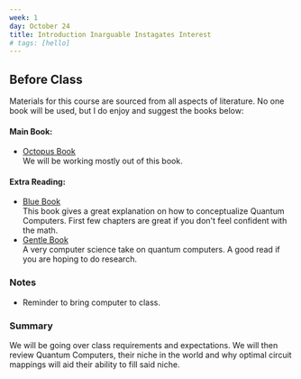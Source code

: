 ```yaml
---
week: 1
day: October 24 
title: Introduction Inarguable Instagates Interest
# tags: [hello]
---
```



## Before Class
Materials for this course are sourced from all aspects of literature. No one book will be used, but I do enjoy and suggest the books below:
#### Main Book: 
- [Octopus Book](https://www.amazon.com/Programming-Quantum-Computers-Essential-Algorithms/dp/1492039683)   
    We will be working mostly out of this book.

#### Extra Reading:
- [Blue Book](https://www.amazon.com/Quantum-Computing-Computer-Scientists-Yanofsky/dp/0521879965)    
    This book gives a great explanation on how to conceptualize Quantum Computers. First few chapters are great if you don't feel confident with the math.
- [Gentle Book](http://mmrc.amss.cas.cn/tlb/201702/W020170224608150244118.pdf)    
    A very computer science take on quantum computers. A good read if you are hoping to do research.

### Notes
- Reminder to bring computer to class.

### Summary
We will be going over class requirements and expectations. We will then review Quantum Computers, their niche in the world and why optimal circuit mappings will aid their ability to fill said niche.